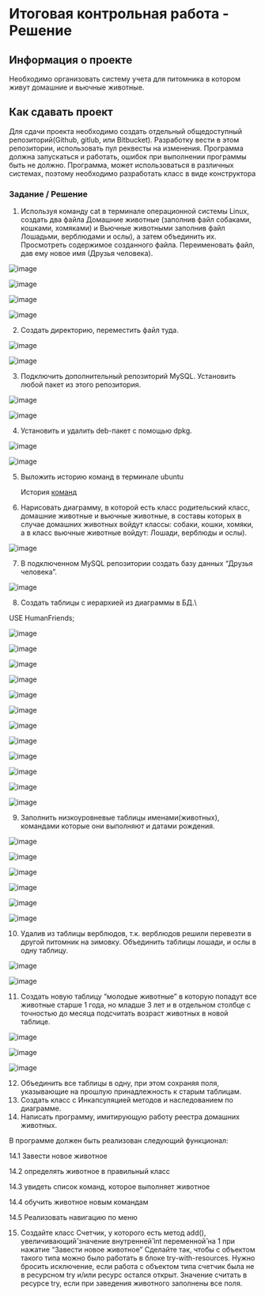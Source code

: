 # Итоговая контрольная работа - Решение

## Информация о проекте
Необходимо организовать систему учета для питомника в котором живут домашние и вьючные животные.

## Как сдавать проект
Для сдачи проекта необходимо создать отдельный общедоступный репозиторий(Github, gitlub, или Bitbucket). Разработку вести в этом репозитории, использовать пул реквесты на изменения. Программа должна запускаться и работать, ошибок при выполнении программы быть не должно. Программа, может использоваться в различных системах, поэтому необходимо разработать класс в виде конструктора

### Задание / Решение

1.	Используя команду cat в терминале операционной системы Linux, создать два файла Домашние животные (заполнив файл собаками, кошками, хомяками) и Вьючные животными заполнив файл Лошадьми, верблюдами и ослы), а затем объединить их. Просмотреть содержимое созданного файла. Переименовать файл, дав ему новое имя (Друзья человека).

![image](https://github.com/titoironman/spec_final_task/assets/11056620/81423114-88a6-492b-bce6-dc4f652a7efc)

![image](https://github.com/titoironman/spec_final_task/assets/11056620/68690bae-4764-43dd-a38d-4eb34735704a)

![image](https://github.com/titoironman/spec_final_task/assets/11056620/a4165580-7cbb-445b-9bc8-72fd514cc34d)

![image](https://github.com/titoironman/spec_final_task/assets/11056620/386f8bd7-a8a2-46c2-86e1-61e55fcfa35f)

2.	Создать директорию, переместить файл туда.

![image](https://github.com/titoironman/spec_final_task/assets/11056620/157f559a-f8b0-4829-9411-f4e4cab276ff)

![image](https://github.com/titoironman/spec_final_task/assets/11056620/e5eeb6d5-d4a2-4995-8622-45eee6806ec2)

3.	Подключить дополнительный репозиторий MySQL. Установить любой пакет из этого репозитория.

![image](https://github.com/titoironman/spec_final_task/assets/11056620/450102d1-efbd-4eb7-aee5-a86978f21b00)

![image](https://github.com/titoironman/spec_final_task/assets/11056620/aea01d05-80ea-4853-b5e1-1872176f2c13)

4.	Установить и удалить deb-пакет с помощью dpkg.

![image](https://github.com/titoironman/spec_final_task/assets/11056620/18e19913-c7e2-4bd1-a951-40e0bddc01e8)

![image](https://github.com/titoironman/spec_final_task/assets/11056620/4b8317ce-7be9-4a9e-85d7-08e258bac3c6)

5.	Выложить историю команд в терминале ubuntu

    История [команд](https://github.com/titoironman/spec_final_task/blob/main/5.TaskHistoryList.md)

6.	Нарисовать диаграмму, в которой есть класс родительский класс, домашние животные и вьючные животные, в составы которых в случае домашних животных войдут классы: собаки, кошки, хомяки, а в класс вьючные животные войдут: Лошади, верблюды и ослы).

![image](https://github.com/titoironman/spec_final_task/assets/11056620/641102ad-661b-4c84-8e0a-508ae2ce4f83)

7.	В подключенном MySQL репозитории создать базу данных “Друзья человека”.

![image](https://github.com/titoironman/spec_final_task/assets/11056620/fc4bfcd2-2a1e-4185-8b91-be4256d9b53c)

8.	Создать таблицы с иерархией из диаграммы в БД.\

USE HumanFriends;

![image](https://github.com/titoironman/spec_final_task/assets/11056620/b8feaa18-28ad-4160-85c9-621dd9fa9530)

![image](https://github.com/titoironman/spec_final_task/assets/11056620/670a310a-f58b-45e9-a446-0da52d8fdb47)

![image](https://github.com/titoironman/spec_final_task/assets/11056620/aeab5cb3-df05-4d91-9060-a33cbe46a0ff)

![image](https://github.com/titoironman/spec_final_task/assets/11056620/f689eea5-7331-49c3-8c8b-896740e727bf)

![image](https://github.com/titoironman/spec_final_task/assets/11056620/0664b053-5934-45c6-82f3-acec0ba97335)

![image](https://github.com/titoironman/spec_final_task/assets/11056620/1a7c29ec-e66c-4ef7-bc2e-db529edf1a28)

![image](https://github.com/titoironman/spec_final_task/assets/11056620/235d5139-51fe-441a-af8a-ab2de2a3b8fb)

![image](https://github.com/titoironman/spec_final_task/assets/11056620/a6bb85fc-0ccd-45ad-901d-7a9be24478af)

![image](https://github.com/titoironman/spec_final_task/assets/11056620/783d8a7e-a867-4478-8c86-6f5e6710613e)

![image](https://github.com/titoironman/spec_final_task/assets/11056620/ff0007dd-901d-47b7-8c71-d727dc739711)

![image](https://github.com/titoironman/spec_final_task/assets/11056620/def79a03-c0a1-45e5-aee8-23eb13adb171)

![image](https://github.com/titoironman/spec_final_task/assets/11056620/a37848f7-75a4-458d-8eb4-8ffc0cbd07d1)

9.	Заполнить низкоуровневые таблицы именами(животных), командами которые они выполняют и датами рождения.

![image](https://github.com/titoironman/spec_final_task/assets/11056620/d28f9975-dbb7-4a23-958f-3c4ff56450d2)

![image](https://github.com/titoironman/spec_final_task/assets/11056620/23fea1ee-fae3-461c-8a31-e5dde277c1cc)

![image](https://github.com/titoironman/spec_final_task/assets/11056620/1a53fd08-c29c-4288-93fd-5d1e64e21097)

![image](https://github.com/titoironman/spec_final_task/assets/11056620/ba7148af-c3bf-4456-9d9c-fedfae6764d4)

![image](https://github.com/titoironman/spec_final_task/assets/11056620/caf5bb90-1a81-481c-9f63-f9363d9abb44)

![image](https://github.com/titoironman/spec_final_task/assets/11056620/cd9cfb05-a63c-4777-a5e9-f314ccc8b64b)

10.	Удалив из таблицы верблюдов, т.к. верблюдов решили перевезти в другой питомник на зимовку. Объединить таблицы лошади, и ослы в одну таблицу.

![image](https://github.com/titoironman/spec_final_task/assets/11056620/ef356570-9840-4a22-b4bc-ddec9b3bd641)

![image](https://github.com/titoironman/spec_final_task/assets/11056620/62fe5cf6-0e21-4413-a538-2103ae8f2402)

11.	Создать новую таблицу “молодые животные” в которую попадут все животные старше 1 года, но младше 3 лет и в отдельном столбце с точностью до месяца подсчитать возраст животных в новой таблице.

![image](https://github.com/titoironman/spec_final_task/assets/11056620/0f1e812d-73fd-48ff-a2ac-a4dcf7d61231)

![image](https://github.com/titoironman/spec_final_task/assets/11056620/85453a18-4737-47f9-85b9-b67b4206f815)

![image](https://github.com/titoironman/spec_final_task/assets/11056620/6aba6fe6-737b-40f1-977c-bc34344aaeed)

12.	Объединить все таблицы в одну, при этом сохраняя поля, указывающие на прошлую принадлежность к старым таблицам.
13.	Создать класс с Инкапсуляцией методов и наследованием по диаграмме.
14.	Написать программу, имитирующую работу реестра домашних животных.

В программе должен быть реализован следующий функционал:

14.1	Завести новое животное

14.2	определять животное в правильный класс

14.3	увидеть список команд, которое выполняет животное

14.4	обучить животное новым командам

14.5	Реализовать навигацию по меню

15.	Создайте класс Счетчик, у которого есть метод add(), увеличивающий̆ значение внутренней̆ int переменной̆ на 1 при нажатие “Завести новое животное” Сделайте так, чтобы с объектом такого типа можно было работать в блоке try-with-resources. Нужно бросить исключение, если работа с объектом типа счетчик была не в ресурсном try и/или ресурс остался открыт. Значение считать в ресурсе try, если при заведения животного заполнены все поля.
